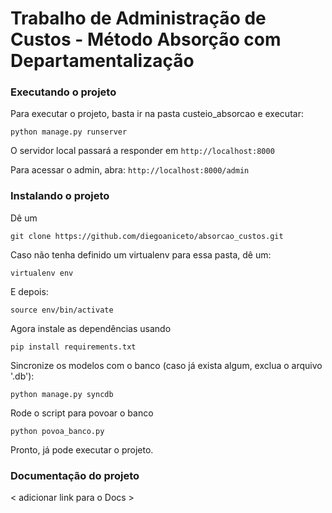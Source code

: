Trabalho de Administração de Custos - Método Absorção com Departamentalização
===============

### Executando o projeto ###

Para executar o projeto, basta ir na pasta custeio_absorcao e executar:
```
python manage.py runserver
```

O servidor local passará a responder em `http://localhost:8000`

Para acessar o admin, abra: `http://localhost:8000/admin`

### Instalando o projeto ###
Dê um
```
git clone https://github.com/diegoaniceto/absorcao_custos.git
```
Caso não tenha definido um virtualenv para essa pasta, dê um:
```
virtualenv env
```
E depois:
```
source env/bin/activate
```
Agora instale as dependências usando
```
pip install requirements.txt
```
Sincronize os modelos com o banco (caso já exista algum, exclua o arquivo '.db'):
```
python manage.py syncdb
```
Rode o script para povoar o banco
```
python povoa_banco.py
```

Pronto, já pode executar o projeto.

### Documentação do projeto ###
< adicionar link para o Docs >
